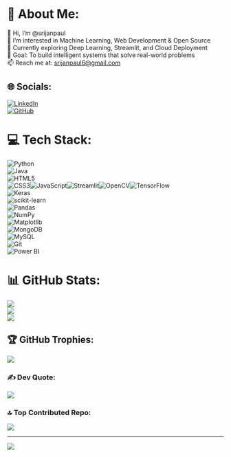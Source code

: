 # 💫 About Me:
👋 Hi, I’m @srijanpaul  
👀 I’m interested in Machine Learning, Web Development & Open Source  
🌱 Currently exploring Deep Learning, Streamlit, and Cloud Deployment  
🎯 Goal: To build intelligent systems that solve real-world problems  
📫 Reach me at: srijanpaul6@gmail.com

## 🌐 Socials:
[![LinkedIn](https://img.shields.io/badge/LinkedIn-%230077B5.svg?logo=linkedin&logoColor=white)](https://linkedin.com/in/srijanpaul)  
[![GitHub](https://img.shields.io/badge/GitHub-%23121011.svg?logo=github&logoColor=white)](https://github.com/srijanpaul)

# 💻 Tech Stack:
![Python](https://img.shields.io/badge/python-3670A0?style=plastic&logo=python&logoColor=ffdd54)  
![Java](https://img.shields.io/badge/java-%23ED8B00.svg?style=plastic&logo=openjdk&logoColor=white)  
![HTML5](https://img.shields.io/badge/html5-%23E34F26.svg?style=plastic&logo=html5&logoColor=white)  
![CSS3](https://img.shields.io/badge/css3-%231572B6.svg?style=plastic&logo=css3&logoColor=white)![JavaScript](https://img.shields.io/badge/javascript-%23323330.svg?style=plastic&logo=javascript&logoColor=%23F7DF1E)![Streamlit](https://img.shields.io/badge/streamlit-%23FF4B4B.svg?style=plastic&logo=streamlit&logoColor=white)![OpenCV](https://img.shields.io/badge/opencv-%23white.svg?style=plastic&logo=opencv&logoColor=white)![TensorFlow](https://img.shields.io/badge/TensorFlow-%23FF6F00.svg?style=plastic&logo=TensorFlow&logoColor=white)  
![Keras](https://img.shields.io/badge/Keras-%23D00000.svg?style=plastic&logo=Keras&logoColor=white)  
![scikit-learn](https://img.shields.io/badge/scikit--learn-%23F7931E.svg?style=plastic&logo=scikit-learn&logoColor=white)  
![Pandas](https://img.shields.io/badge/pandas-%23150458.svg?style=plastic&logo=pandas&logoColor=white)  
![NumPy](https://img.shields.io/badge/numpy-%23013243.svg?style=plastic&logo=numpy&logoColor=white)  
![Matplotlib](https://img.shields.io/badge/Matplotlib-%23ffffff.svg?style=plastic&logo=Matplotlib&logoColor=black)  
![MongoDB](https://img.shields.io/badge/MongoDB-%234ea94b.svg?style=plastic&logo=mongodb&logoColor=white)  
![MySQL](https://img.shields.io/badge/mysql-4479A1.svg?style=plastic&logo=mysql&logoColor=white)  
![Git](https://img.shields.io/badge/git-%23F05033.svg?style=plastic&logo=git&logoColor=white)  
![Power BI](https://img.shields.io/badge/Power_BI-F2C811?style=plastic&logo=powerbi&logoColor=black)

# 📊 GitHub Stats:
![](https://github-readme-stats.vercel.app/api?username=srijanpaul&theme=neon&hide_border=true&include_all_commits=true&count_private=true)  
![](https://github-readme-streak-stats.herokuapp.com/?user=srijanpaul&theme=neon&hide_border=true)  
![](https://github-readme-stats.vercel.app/api/top-langs/?username=srijanpaul&theme=neon&hide_border=true&layout=compact)

## 🏆 GitHub Trophies:
![](https://github-profile-trophy.vercel.app/?username=srijanpaul&theme=tokyonight&no-frame=true&margin-w=4)

### ✍️ Dev Quote:
![](https://quotes-github-readme.vercel.app/api?type=horizontal&theme=light)

### 🔝 Top Contributed Repo:
![](https://github-contributor-stats.vercel.app/api?username=srijanpaul&limit=5&theme=neon&combine_all_yearly_contributions=true)

---
[![](https://visitcount.itsvg.in/api?id=srijanpaul&icon=8&color=6)](https://visitcount.itsvg.in)

<!-- Designed using GPRM (https://gprm.itsvg.in) -->
